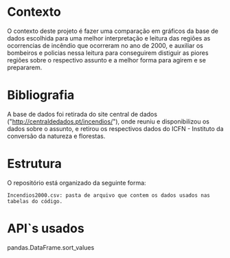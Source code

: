 # Contexto
  O contexto deste projeto é fazer uma comparação em gráficos da base de dados escolhida para uma melhor interpretação e leitura das regiões as ocorrencias de incêndio que ocorreram no ano de 2000, e auxiliar os bombeiros e policias nessa leitura para conseguirem distiguir as piores regiões sobre o respectivo assunto e a melhor forma para agirem e se prepararem.

# Bibliografia
  A base de dados foi retirada do site central de dados ("http://centraldedados.pt/incendios/"), onde reuniu e disponibilizou os dados sobre o assunto, e retirou os respectivos dados do ICFN - Instituto da conversão da natureza e florestas.

# Estrutura
  O repositório está organizado da seguinte forma:
  
    Incendios2000.csv: pasta de arquivo que contem os dados usados nas tabelas do código.

# API`s usados
  pandas.DataFrame.sort_values
